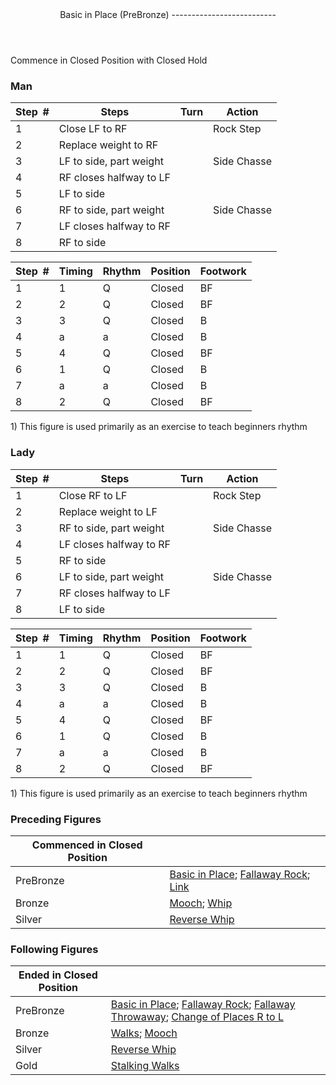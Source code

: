 <header>Basic in Place (PreBronze)
--------------------------

 </header>Commence in Closed Position with Closed Hold

### Man

 | **Step<span style="color:white">\_</span>\#** | **Steps** | **Turn** | **Action** |
|---|---|---|---|
| 1 | Close LF to RF |  | Rock Step |
| 2 | Replace weight to RF |  |
| 3 | LF to side, part weight |  | Side Chasse |
| 4 | RF closes halfway to LF |  |
| 5 | LF to side |  |
| 6 | RF to side, part weight |  | Side Chasse |
| 7 | LF closes halfway to RF |  |
| 8 | RF to side |  |

 | **Step<span style="color:white">\_</span>\#** | **Timing** | **Rhythm** | **Position** | **Footwork** |
|---|---|---|---|---|
| 1 | 1 | Q | Closed | BF |
| 2 | 2 | Q | Closed | BF |
| 3 | 3 | Q | Closed | B |
| 4 | a | a | Closed | B |
| 5 | 4 | Q | Closed | BF |
| 6 | 1 | Q | Closed | B |
| 7 | a | a | Closed | B |
| 8 | 2 | Q | Closed | BF |

1\) This figure is used primarily as an exercise to teach beginners rhythm

### Lady

 | **Step<span style="color:white">\_</span>\#** | **Steps** | **Turn** | **Action** |
|---|---|---|---|
| 1 | Close RF to LF |  | Rock Step |
| 2 | Replace weight to LF |  |
| 3 | RF to side, part weight |  | Side Chasse |
| 4 | LF closes halfway to RF |  |
| 5 | RF to side |  |
| 6 | LF to side, part weight |  | Side Chasse |
| 7 | RF closes halfway to LF |  |
| 8 | LF to side |  |

 | **Step<span style="color:white">\_</span>\#** | **Timing** | **Rhythm** | **Position** | **Footwork** |
|---|---|---|---|---|
| 1 | 1 | Q | Closed | BF |
| 2 | 2 | Q | Closed | BF |
| 3 | 3 | Q | Closed | B |
| 4 | a | a | Closed | B |
| 5 | 4 | Q | Closed | BF |
| 6 | 1 | Q | Closed | B |
| 7 | a | a | Closed | B |
| 8 | 2 | Q | Closed | BF |

1\) This figure is used primarily as an exercise to teach beginners rhythm

### Preceding Figures

 | **Commenced in Closed Position** |  |
|---|---|
| PreBronze | [Basic in Place](basic.md); [Fallaway Rock](fallaway_rock.md); [Link](link.md) |
| Bronze | [Mooch](mooch.md); [Whip](whip.md) |
| Silver | [Reverse Whip](reverse_whip.md) |

### Following Figures

 | **Ended in Closed Position** |  |
|---|---|
| PreBronze | [Basic in Place](basic.md); [Fallaway Rock](fallaway_rock.md); [Fallaway Throwaway](fallaway_throwaway.md); [Change of Places R to L](change_RL.md) |
| Bronze | [Walks](walks.md); [Mooch](mooch.md) |
| Silver | [Reverse Whip](reverse_whip.md) |
| Gold | [Stalking Walks](stalking_walks.md) |